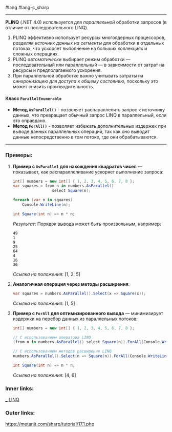 #lang #lang-c_sharp 

---
**PLINQ** (.NET 4.0) используется для *параллельной* обработки запросов (в отличие от последовательного LINQ).
1. PLINQ эффективно использует ресурсы многоядерных процессоров, *разделяя источник данных на сегменты* для обработки в отдельных потоках, что ускоряет выполнение на больших коллекциях и сложных операциях. 
2. PLINQ *автоматически* выбирает режим обработки — последовательный или параллельный — в зависимости от затрат на ресурсы и предполагаемого ускорения.
3. При параллельной обработке важно учитывать затраты на *синхронизацию для доступа к общему состоянию*, поскольку это может снизить производительность.

#### Класс `ParallelEnumerable`
- **Метод `AsParallel()`** - позволяет распараллелить запрос к источнику данных, что превращает обычный запрос LINQ в параллельный, если это оправдано.
- **Метод `ForAll()`** - позволяет избежать дополнительных издержек при выводе данных параллельных операций, так как оно выводит данные непосредственно в том потоке, где они обрабатываются.

---

### Примеры:

1. **Пример с `AsParallel` для нахождения квадратов чисел** — показывает, как распараллеливание ускоряет выполнение запроса:
    ```csharp
    int[] numbers = new int[] { 1, 2, 3, 4, 5, 6, 7, 8 };
    var squares = from n in numbers.AsParallel()
                     select Square(n);

    foreach (var n in squares)
        Console.WriteLine(n);

    int Square(int n) => n * n;
    ```
   *Результат*: Порядок вывода может быть произвольным, например:
   ```
   49
   1
   9
   25
   64
   4
   16
   36
   ```
   *Ссылка на положения*: [1, 2, 5]

2. **Аналогичная операция через методы расширения**:
    ```csharp
    var squares = numbers.AsParallel().Select(x => Square(x));
    ```
   *Ссылка на положения*: [1, 5]

3. **Пример с `ForAll` для оптимизированного вывода** — минимизирует издержки на перебор данных из параллельных потоков:
    ```csharp
    int[] numbers = new int[] { 1, 2, 3, 4, 5, 6, 7, 8 };

    // С использованием оператора LINQ
    (from n in numbers.AsParallel() select Square(n)).ForAll(Console.WriteLine);

    // С использованием методов расширения LINQ
    numbers.AsParallel().Select(n => Square(n)).ForAll(Console.WriteLine);

    int Square(int n) => n * n;
    ```
   *Ссылка на положения*: [4, 6]

### Inner links:
[_ LINQ](1.%20Languages/C-sharp/Базы%20данных/LINQ/_%20LINQ.md)

### Outer links:
https://metanit.com/sharp/tutorial/17.1.php
